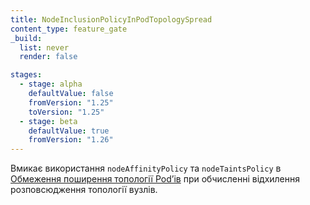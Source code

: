 ```yaml
---
title: NodeInclusionPolicyInPodTopologySpread
content_type: feature_gate
_build:
  list: never
  render: false

stages:
  - stage: alpha
    defaultValue: false
    fromVersion: "1.25"
    toVersion: "1.25"
  - stage: beta
    defaultValue: true
    fromVersion: "1.26"
---
```

Вмикає використання `nodeAffinityPolicy` та `nodeTaintsPolicy` в [Обмеження поширення топології Podʼів](/docs/concepts/scheduling-eviction/topology-spread-constraints/) при обчисленні відхилення розповсюдження топології вузлів.
